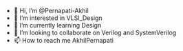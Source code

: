 - 👋 Hi, I’m @Pernapati-Akhil
- 👀 I’m interested in VLSI_Design
- 🌱 I’m currently learning Design
- 💞️ I’m looking to collaborate on Verilog and SystemVerilog
- 📫 How to reach me AkhilPernapati

<!---
Pernapati-Akhil/Pernapati-Akhil is a ✨ special ✨ repository because its `README.md` (this file) appears on your GitHub profile.
You can click the Preview link to take a look at your changes.
--->
